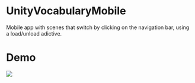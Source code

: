 # UnityVocabularyMobile

Mobile app with scenes that switch by clicking on the navigation bar, using a load/unload adictive.

# Demo
![](Assets/unity_study_app.gif)
